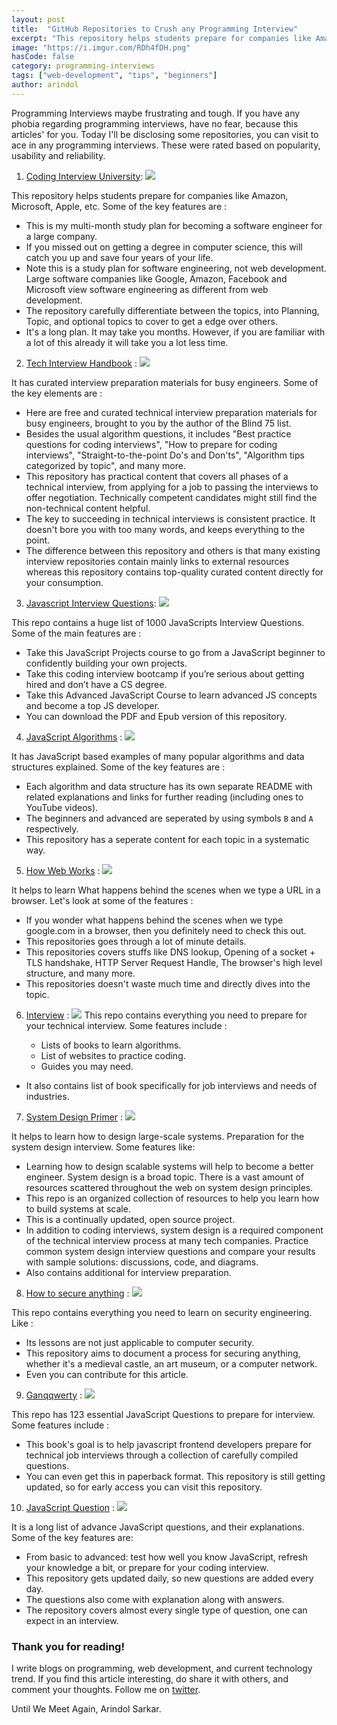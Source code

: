 ```yaml
---
layout: post
title:  "GitHub Repositories to Crush any Programming Interview"
excerpt: "This repository helps students prepare for companies like Amazon, Microsoft, Apple, etc."
image: "https://i.imgur.com/RDh4fDH.png"
hasCode: false
category: programming-interviews
tags: ["web-development", "tips", "beginners"]
author: arindol
---
```

Programming Interviews maybe frustrating and tough. If you have any phobia regarding programming interviews, have no fear, because this articles' for you. Today I'll be disclosing some repositories, you can visit to ace in any programming interviews. These were rated based on popularity, usability and reliability.
1. [Coding Interview University](https://github.com/jwasham/coding-interview-university):
![](https://i.imgur.com/UtbdPhu.png)


This repository helps students prepare for companies like Amazon, Microsoft, Apple, etc. Some of the key features are : 

* This is my multi-month study plan for becoming a software engineer for a large company.
* If you missed out on getting a degree in computer science, this will catch you up and save four years of your life.
* Note this is a study plan for software engineering, not web development. Large software companies like Google, Amazon, Facebook and Microsoft view software engineering as different from web development.
* The repository carefully differentiate between the topics, into Planning, Topic, and optional topics to cover to get a edge over others.
* It's a long plan. It may take you months. However, if you are familiar with a lot of this already it will take you a lot less time.

2. [Tech Interview Handbook](https://github.com/yangshun/tech-interview-handbook) : ![](https://i.imgur.com/OySmku6.png)

It has curated interview preparation materials for busy engineers. Some of the key elements are : 

* Here are free and curated technical interview preparation materials for busy engineers, brought to you by the author of the Blind 75 list.
* Besides the usual algorithm questions, it includes "Best practice questions for coding interviews", "How to prepare for coding interviews", "Straight-to-the-point Do's and Don'ts", "Algorithm tips categorized by topic", and many more.
* This repository has practical content that covers all phases of a technical interview, from applying for a job to passing the interviews to offer negotiation. Technically competent candidates might still find the non-technical content helpful.
* The key to succeeding in technical interviews is consistent practice. It doesn't bore you with too many words, and keeps everything to the point.
* The difference between this repository and others is that many existing interview repositories contain mainly links to external resources whereas this repository contains top-quality curated content directly for your consumption.

3. [Javascript Interview Questions](https://github.com/sudheerj/javascript-interview-questions):
![](https://i.imgur.com/7WL4M2b.png)

This repo contains a huge list of 1000 JavaScripts Interview Questions. Some of the main features are : 

* Take this JavaScript Projects course to go from a JavaScript beginner to confidently building your own projects.
* Take this coding interview bootcamp if you’re serious about getting hired and don’t have a CS degree.
* Take this Advanced JavaScript Course to learn advanced JS concepts and become a top JS developer.
* You can download the PDF and Epub version of this repository. 

4. [JavaScript Algorithms](https://github.com/trekhleb/javascript-algorithms) : 
![](https://i.imgur.com/YDMQUNo.png)

It has JavaScript based examples of many popular algorithms and data structures explained. Some of the key features are : 

* Each algorithm and data structure has its own separate README with related explanations and links for further reading (including ones to YouTube videos).
* The beginners and advanced are seperated by using symbols `B` and `A` respectively.
* This repository has a seperate content for each topic in a systematic way.

5. [How Web Works](https://github.com/vasanthk/how-web-works) : 
![](https://i.imgur.com/QI8EVky.png)


It helps to learn What happens behind the scenes when we type a URL in a browser. Let's look at some of the features : 

* If you wonder what happens behind the scenes when we type google.com in a browser, then you definitely need to check this out.
* This repositories goes through a lot of minute details.
* This repositories covers stuffs like DNS lookup, Opening of a socket + TLS handshake, HTTP Server Request Handle, The browser's high level structure, and many more.
* This repositories doesn't waste much time and directly dives into the topic.

6. [Interview](https://github.com/Olshansk/interview) : 
![](https://i.imgur.com/nTjuurt.png)
This repo contains everything you need to prepare for your technical interview. Some features include : 

    * Lists of books to learn algorithms.
    * List of websites to practice coding.
    * Guides you may need.
* It also contains list of book specifically for job interviews and needs of industries.


7. [System Design Primer](https://github.com/donnemartin/system-design-primer) : 
![](https://i.imgur.com/92JYYEj.png)

It helps to learn how to design large-scale systems. Preparation for the system design interview. Some features like:

* Learning how to design scalable systems will help to become a better engineer. System design is a broad topic. There is a vast amount of resources scattered throughout the web on system design principles.
* This repo is an organized collection of resources to help you learn how to build systems at scale.
* This is a continually updated, open source project.
* In addition to coding interviews, system design is a required component of the technical interview process at many tech companies. Practice common system design interview questions and compare your results with sample solutions: discussions, code, and diagrams.
* Also contains additional for interview preparation.

8. [How to secure anything](https://github.com/veeral-patel/how-to-secure-anything) : 
![](https://i.imgur.com/bgspVPq.png)

This repo contains everything you need to learn on security engineering. Like : 

* Its lessons are not just applicable to computer security.
* This repository aims to document a process for securing anything, whether it's a medieval castle, an art museum, or a computer network.
* Even you can contribute for this article.

9. [Ganqqwerty](https://github.com/ganqqwerty/123-Essential-JavaScript-Interview-Questions) : 
![](https://i.imgur.com/DWg2bPc.png)


This repo has 123 essential JavaScript Questions to prepare for interview. Some features include : 

* This book's goal is to help javascript frontend developers prepare for technical job interviews through a collection of carefully compiled questions.
* You can even get this in paperback format. This repository is still getting updated, so for early access you can visit this repository.

10. [JavaScript Question](https://github.com/lydiahallie/javascript-questions) : 
![](https://i.imgur.com/alD4VBP.png)

It is a long list of advance JavaScript questions, and their explanations. Some of the key features are:

* From basic to advanced: test how well you know JavaScript, refresh your knowledge a bit, or prepare for your coding interview.
* This repository gets updated daily, so new questions are added every day.
* The questions also come with explanation along with answers.
* The repository covers almost every single type of question, one can expect in an interview.

### Thank you for reading!
I write blogs on programming, web development, and current technology trend. If you find this article interesting, do share it with others, and comment your thoughts. Follow me on [twitter](https://twitter.com/gh_x_st07).

Until We Meet Again,
Arindol Sarkar.
